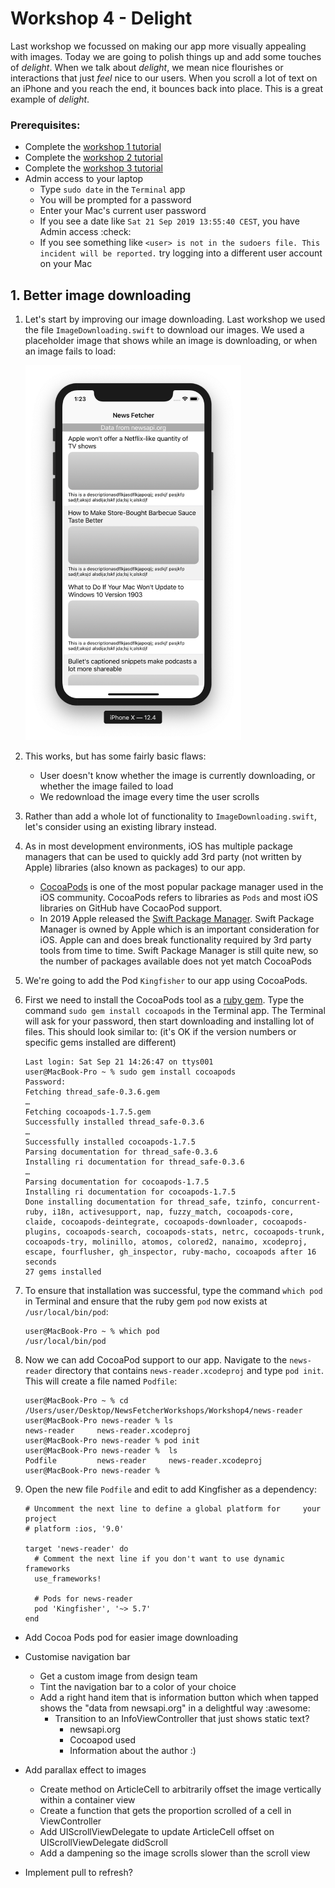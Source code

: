 # Workshop 4 - Delight

Last workshop we focussed on making our app more visually appealing with images. Today we are going to polish things up and add some touches of _delight_. When we talk about _delight_, we mean nice flourishes or interactions that just _feel_ nice to our users. When you scroll a lot of text on an iPhone and you reach the end, it bounces back into place. This is a great example of _delight_.

### Prerequisites:
- Complete the [workshop 1 tutorial](../Workshop1/Workshop1-Creation.md)
- Complete the [workshop 2 tutorial](../Workshop2/Workshop2-Networking.md)
- Complete the [workshop 3 tutorial](../Workshop3/Workshop3-Beautiful.md)
- Admin access to your laptop
    - Type `sudo date` in the `Terminal` app
    - You will be prompted for a password
    - Enter your Mac's current user password
    - If you see a date like `Sat 21 Sep 2019 13:55:40 CEST`, you have Admin access :check:
    - If you see something like `<user> is not in the sudoers file. This incident will be reported.` try logging into a different user account on your Mac

## 1. Better image downloading
1. Let's start by improving our image downloading. Last workshop we used the file `ImageDownloading.swift` to download our images. We used a placeholder image that shows while an image is downloading, or when an image fails to load:

    <img src="images/simulator_image_placeholders.png" height="600"  title="Cells with placeholder image" alt="Cells with placeholder image">

1. This works, but has some fairly basic flaws:
    - User doesn't know whether the image is currently downloading, or whether the image failed to load 
    - We redownload the image every time the user scrolls

1. Rather than add a whole lot of functionality to `ImageDownloading.swift`, let's consider using an existing library instead.

1. As in most development environments, iOS has multiple package managers that can be used to quickly add 3rd party (not written by Apple) libraries (also known as packages) to our app.
    - [CocoaPods](https://www.cocoapods.org) is one of the most popular package manager used in the iOS community. CocoaPods refers to libraries as `Pods` and most iOS libraries on GitHub have CocaoPod support.
    - In 2019 Apple released the [Swift Package Manager](https://github.com/apple/swift-package-manager). Swift Package Manager is owned by Apple which is an important consideration for iOS. Apple can and does break functionality required by 3rd party tools from time to time. Swift Package Manager is still quite new, so the number of packages available does not yet match CocoaPods

1. We're going to add the Pod `Kingfisher` to our app using CocoaPods.

1. First we need to install the CocoaPods tool as a [ruby gem](https://guides.rubygems.org/what-is-a-gem/). Type the command `sudo gem install cocoapods` in the Terminal app. The Terminal will ask for your password, then start downloading and installing lot of files. This should look similar to: (it's OK if the version numbers or specific gems installed are different)

    ```
    Last login: Sat Sep 21 14:26:47 on ttys001
    user@MacBook-Pro ~ % sudo gem install cocoapods
    Password:
    Fetching thread_safe-0.3.6.gem
    …
    Fetching cocoapods-1.7.5.gem
    Successfully installed thread_safe-0.3.6
    …
    Successfully installed cocoapods-1.7.5
    Parsing documentation for thread_safe-0.3.6
    Installing ri documentation for thread_safe-0.3.6
    …
    Parsing documentation for cocoapods-1.7.5
    Installing ri documentation for cocoapods-1.7.5
    Done installing documentation for thread_safe, tzinfo, concurrent-ruby, i18n, activesupport, nap, fuzzy_match, cocoapods-core, claide, cocoapods-deintegrate, cocoapods-downloader, cocoapods-plugins, cocoapods-search, cocoapods-stats, netrc, cocoapods-trunk, cocoapods-try, molinillo, atomos, colored2, nanaimo, xcodeproj, escape, fourflusher, gh_inspector, ruby-macho, cocoapods after 16 seconds
    27 gems installed
    ```
    
1. To ensure that installation was successful, type the command `which pod` in Terminal and ensure that the ruby gem `pod` now exists at `/usr/local/bin/pod`:

    ```
    user@MacBook-Pro ~ % which pod 
    /usr/local/bin/pod
    ```
    
1. Now we can add CocoaPod support to our app. Navigate to the `news-reader` directory that contains `news-reader.xcodeproj` and type `pod init`. This will create a file named `Podfile`:

    ```
    user@MacBook-Pro ~ % cd /Users/user/Desktop/NewsFetcherWorkshops/Workshop4/news-reader
    user@MacBook-Pro news-reader % ls
    news-reader		news-reader.xcodeproj
    user@MacBook-Pro news-reader % pod init
    user@MacBook-Pro news-reader %  ls
    Podfile			news-reader		news-reader.xcodeproj
    user@MacBook-Pro news-reader % 

    ```
    
1. Open the new file `Podfile` and edit to add Kingfisher as a dependency:

    ```
    # Uncomment the next line to define a global platform for     your project
    # platform :ios, '9.0'
    
    target 'news-reader' do
      # Comment the next line if you don't want to use dynamic     frameworks
      use_frameworks!
    
      # Pods for news-reader
      pod 'Kingfisher', '~> 5.7'
    end
    ```

- Add Cocoa Pods pod for easier image downloading 

- Customise navigation bar
  - Get a custom image from design team
  - Tint the navigation bar to a color of your choice
  - Add a right hand item that is information button which when tapped shows the "data from newsapi.org" in a delightful way :awesome:
      - Transition to an InfoViewController that just shows static text?
          - newsapi.org
          - Cocoapod used
          - Information about the author :)

- Add parallax effect to images
   - Create method on ArticleCell to arbitrarily offset the image vertically within a container view
   - Create a function that gets the proportion scrolled of a cell in ViewController
   - Add UIScrollViewDelegate to update ArticleCell offset on UIScrollViewDelegate didScroll
   - Add a dampening so the image scrolls slower than the scroll view

 - Implement pull to refresh?

<!--
- Add an alpha animation to cells
 - On cellWillAppear - animate something in?
 - Make a UIEffectView blur disappear without animation
 - Add an animation so user can appreciate what is going on
  - Tweak the animation duration until it feels right
- Remind of cell reuse to clean up
-->

<!-- - Add a 'read' state to each article
 - When user taps an article, save that index path
  - Learn about saving state in a UIViewController
 - When viewDidAppear occurs, use alpha animation to show blur EffectView + green check over article image
   - Learn about UIViewController life cycle
   - learn about UIAnimations + alpha levels -->

<!-- 
- Add a filter/search function
  - Nest disclaimer label within a vertical stack view
  - Add a UITextField to stack view (Mention safe areas?!)
    - Explain UITextField delegate
  - As the user types, perform a .filter{} to articles to create a new array filteredArticles
  - Update dataSource to use filteredArticles instead
  - Return key of keyboard dismisses keyboard (does not remove filter)
  - If de-blur animation is annoying while filtering, add a `isFiltering` bool and don't animate when `isFiltering` == true
-->

 <!-- - Add a show more to each article
    - Button in the bottom of cell that says read more.
    - When tap, -->
